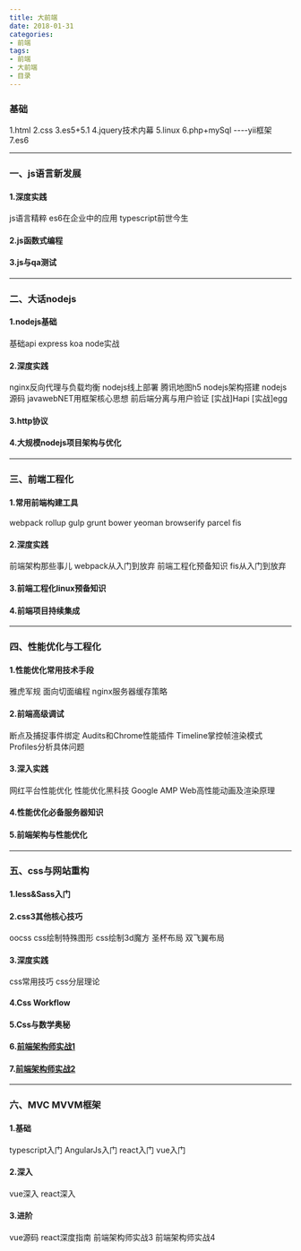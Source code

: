```yaml
---
title: 大前端
date: 2018-01-31
categories: 
- 前端
tags: 
- 前端
- 大前端
- 目录
---
```


### 基础
1.html
2.css
3.es5+5.1
4.jquery技术内幕
5.linux
6.php+mySql   ----yii框架
7.es6

---

### 一、js语言新发展
#### 1.深度实践
js语言精粹
es6在企业中的应用
typescript前世今生
#### 2.js函数式编程
#### 3.js与qa测试

---

### 二、大话nodejs
#### 1.nodejs基础
基础api
express
koa
node实战
#### 2.深度实践
nginx反向代理与负载均衡
nodejs线上部署
腾讯地图h5 nodejs架构搭建
nodejs源码
javawebNET用框架核心思想
前后端分离与用户验证
[实战]Hapi
[实战]egg
#### 3.http协议
#### 4.大规模nodejs项目架构与优化

---

### 三、前端工程化
#### 1.常用前端构建工具
webpack
rollup
gulp
grunt
bower
yeoman
browserify
parcel
fis
#### 2.深度实践
前端架构那些事儿
webpack从入门到放弃
前端工程化预备知识
fis从入门到放弃
#### 3.前端工程化linux预备知识
#### 4.前端项目持续集成

---

### 四、性能优化与工程化
#### 1.性能优化常用技术手段
雅虎军规
面向切面编程
nginx服务器缓存策略
#### 2.前端高级调试
断点及捕捉事件绑定
Audits和Chrome性能插件
Timeline掌控帧渲染模式
Profiles分析具体问题
#### 3.深入实践
网红平台性能优化
性能优化黑科技 Google AMP
Web高性能动画及渲染原理
#### 4.性能优化必备服务器知识
#### 5.前端架构与性能优化

---

### 五、css与网站重构
#### 1.less&Sass入门
#### 2.css3其他核心技巧
oocss
css绘制特殊图形
css绘制3d魔方
圣杯布局
双飞翼布局
#### 3.深度实践
css常用技巧
css分层理论
#### 4.Css Workflow
#### 5.Css与数学奥秘
#### 6.[前端架构师实战1](https://www.jianshu.com/p/241ff774fd8a)
#### 7.[前端架构师实战2](https://www.jianshu.com/p/75e9128abd9c)

---

### 六、MVC MVVM框架
#### 1.基础
typescript入门
AngularJs入门
react入门
vue入门
#### 2.深入
vue深入
react深入
#### 3.进阶
vue源码
react深度指南
前端架构师实战3
前端架构师实战4

